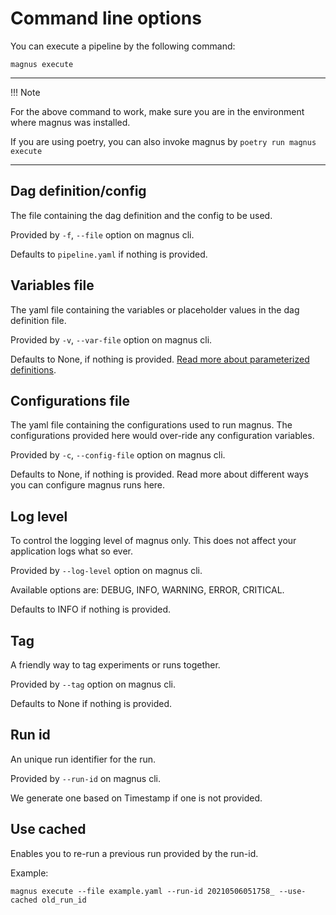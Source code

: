 # Command line options

You can execute a pipeline by the following command:

```shell
magnus execute
```

---
!!! Note

   For the above command to work, make sure you are in the environment where magnus was installed.
   
   If you are using poetry, you can also invoke magnus by ```poetry run magnus execute```

---

## Dag definition/config

The file containing the dag definition and the config to be used. 

Provided by ```-f```, ```--file``` option on magnus cli.

Defaults to ```pipeline.yaml``` if nothing is provided.

## Variables file

The yaml file containing the variables or placeholder values in the dag definition file. 

Provided by ```-v```, ```--var-file``` option on magnus cli. 

Defaults to None, if nothing is provided. 
[Read more about parameterized definitions](../../concepts/dag/#parameterized_definition).


## Configurations file

The yaml file containing the configurations used to run magnus. The configurations provided here would over-ride any
configuration variables.

Provided by ```-c```, ```--config-file``` option on magnus cli. 

Defaults to None, if nothing is provided. 
Read more about different ways you can configure magnus runs here.


## Log level

To control the logging level of magnus only. This does not affect your application logs what so ever. 

Provided by ```--log-level``` option on magnus cli. 

Available options are: DEBUG, INFO, WARNING, ERROR, CRITICAL.

Defaults to INFO if nothing is provided. 

## Tag

A friendly way to tag experiments or runs together. 

Provided by ```--tag``` option on magnus cli. 

Defaults to None if nothing is provided. 

## Run id

An unique run identifier for the run. 

Provided by ```--run-id``` on magnus cli.

We generate one based on Timestamp if one is not provided. 


## Use cached

Enables you to re-run a previous run provided by the run-id.

Example:

```shell
magnus execute --file example.yaml --run-id 20210506051758_ --use-cached old_run_id
```

